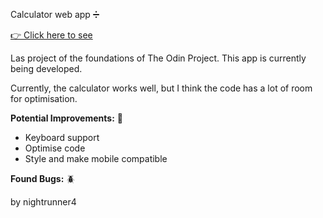 Calculator web app ➗

<a href='https://nightrunner4.github.io/Calculator'>👉 Click here to see</a>

Las project of the foundations of The Odin Project. This app is currently being developed.

Currently, the calculator works well, but I think the code has a lot of room for
optimisation.

<b>Potential Improvements:</b> 💪

 - Keyboard support
 - Optimise code
 - Style and make mobile compatible

<b>Found Bugs:</b> 🪲



by nightrunner4

